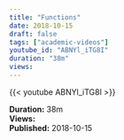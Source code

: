```yaml
---
title: "Functions"
date: 2018-10-15
draft: false
tags: ["academic-videos"]
youtube_id: "ABNYl_iTG8I"
duration: "38m"
views: 
---
```


{{< youtube ABNYl_iTG8I >}}

**Duration:** 38m  
**Views:**   
**Published:** 2018-10-15

